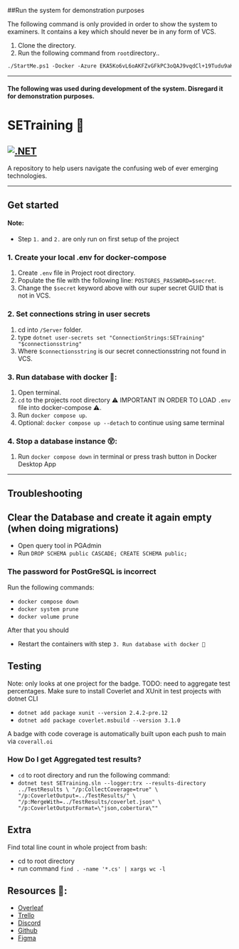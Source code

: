 


##Run the system for demonstration purposes

The following command is only provided in order to show the system to examiners. It contains a key which should never be in any form of VCS.
1. Clone the directory.
2. Run the following command from `root`directory..
```markdown
./StartMe.ps1 -Docker -Azure EKA5Ko6vL6oAKFZvGFkPC3oQAJ9vqdCl+19Tudu9aKx5UXDs4eWHKPmF9Ob1h5kZ2XZ1qT6uMMyQsTbEgSkTTQ== 
```

-----

#### The following was used during development of the system. Disregard it for demonstration purposes.
# SETraining 🏃
[![.NET](https://github.com/MLFlexer/SETraining/actions/workflows/dotnet.yml/badge.svg?branch=main)](https://github.com/MLFlexer/SETraining/actions/workflows/dotnet.yml)
---------

A repository to help users navigate the confusing web of ever emerging technologies.

________

## Get started 

#### Note:
- Step `1.` and `2.` are only run on first setup of the project

### 1. Create your local .env for docker-compose
1. Create `.env` file in Project root directory.
2. Populate the file with the following line: `POSTGRES_PASSWORD=$secret`.
3. Change the `$secret` keyword above with our super secret GUID that is not in VCS.

### 2. Set connections string in user secrets 
1. cd into `/Server` folder.
2. type `dotnet user-secrets set "ConnectionStrings:SETraining" "$connectionsstring"`
3. Where `$connectionsstring` is our secret connectionsstring not found in VCS.

### 3. Run database with docker 🐳:
1. Open terminal.
2. `cd` to the projects root directory ⚠️ IMPORTANT IN ORDER TO LOAD `.env` file into docker-compose ⚠️.
3. Run `docker compose up`.
4. Optional: `docker compose up --detach` to continue using same terminal

### 4. Stop a database instance 😵:
1. Run `docker compose down` in terminal or press trash button in Docker Desktop App
_____

## Troubleshooting

## Clear the Database and create it again empty (when doing migrations)
- Open query tool in PGAdmin
- Run `DROP SCHEMA public CASCADE;
CREATE SCHEMA public;`

### The password for PostGreSQL is incorrect
Run the following commands:
- `docker compose down`
- `docker system prune`
- `docker volume prune`

After that you should 
- Restart the containers with step `3. Run database with docker 🐳`


## Testing

Note: only looks at one project for the badge. TODO: need to aggregate test percentages.
Make sure to install Coverlet and XUnit in test projects with dotnet CLI
- `dotnet add package xunit --version 2.4.2-pre.12`
- `dotnet add package coverlet.msbuild --version 3.1.0`

A badge with code coverage is automatically built upon each push to main via `coverall.oi`

### How Do I get Aggregated test results? 
- `cd` to root directory and run the following command: 
- `dotnet test SETraining.sln --logger:trx --results-directory ../TestResults \
  "/p:CollectCoverage=true" \
  "/p:CoverletOutput=../TestResults/" \
  "/p:MergeWith=../TestResults/coverlet.json" \
  "/p:CoverletOutputFormat=\"json,cobertura\"" `

## Extra 
Find total line count in whole project from bash:
- cd to root directory 
- run command `find . -name '*.cs' | xargs wc -l`

## Resources 🔗:
- [Overleaf](https://www.overleaf.com/9249462866zsfhsbjmvxmg)
- [Trello](https://trello.com/invite/b/C1tRzypF/1aef96c54dce7720d977a2b082b4ba0e/bdsa-project)
- [Discord](https://discord.gg/vGYScYvGRj)
- [Github](https://github.com/MLFlexer/BDSAProject)
- [Figma](https://www.figma.com/file/JwxyhxTZZtYT2hkQBury1o/UI-BDSA)
